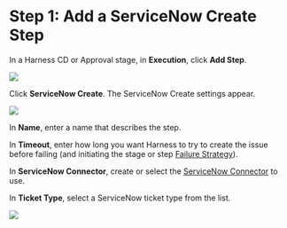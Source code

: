 # Step 1: Add a ServiceNow Create Step

In a Harness CD or Approval stage, in **Execution**, click **Add Step**.

![](./static/create-service-now-tickets-in-cd-stages-05.png)

Click **ServiceNow Create**. The ServiceNow Create settings appear.

![](./static/create-service-now-tickets-in-cd-stages-06.png)

In **Name**, enter a name that describes the step.

In **Timeout**, enter how long you want Harness to try to create the issue before failing (and initiating the stage or step [Failure Strategy](../../../platform/8_Pipelines/define-a-failure-strategy-on-stages-and-steps.md)).

In **ServiceNow Connector**, create or select the [ServiceNow Connector](../../../platform/7_Connectors/connect-to-service-now.md) to use.

In **Ticket Type**, select a ServiceNow ticket type from the list.

![](./static/create-service-now-tickets-in-cd-stages-07.png)
